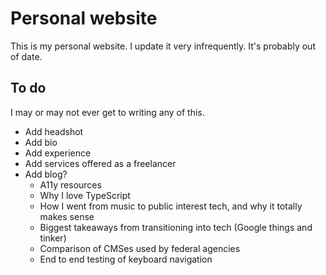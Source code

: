 # Personal website

This is my personal website. I update it very infrequently. It's probably out of date.

## To do
I may or may not ever get to writing any of this.

* Add headshot
* Add bio
* Add experience
* Add services offered as a freelancer
* Add blog?
    * A11y resources
    * Why I love TypeScript
    * How I went from music to public interest tech, and why it totally makes sense
    * Biggest takeaways from transitioning into tech (Google things and tinker)
    * Comparison of CMSes used by federal agencies
    * End to end testing of keyboard navigation
